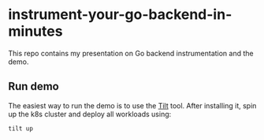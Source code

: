 # instrument-your-go-backend-in-minutes

This repo contains my presentation on Go backend instrumentation and the demo.

## Run demo

The easiest way to run the demo is to use the [Tilt](https://tilt.dev/) tool. After installing it, spin up the k8s cluster and deploy all workloads using:
```bash
tilt up
```